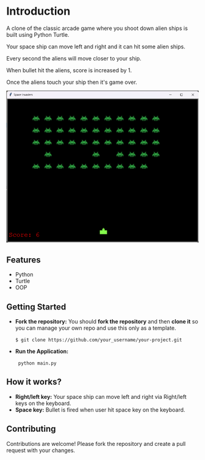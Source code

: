 # Introduction
  A clone of the classic arcade game where you shoot down alien ships is built using Python Turtle.
  
  Your space ship can move left and right and it can hit some alien ships.
  
  Every second the aliens will move closer to your ship.
  
  When bullet hit the aliens, score is increased by 1.
  
  Once the aliens touch your ship then it's game over. 


  <div align='center'><img src='space_invaders_screenshot.png'/></div>

## Features

- Python
- Turtle
- OOP
  
## Getting Started
  - **Fork the repository:** You should **fork the repository** and then **clone it** so you can manage your own repo and use this only as a template.
    ```
    $ git clone https://github.com/your_username/your-project.git
    ```   
  - **Run the Application:**
  
      ```
       python main.py
      
## How it works?
   - **Right/left key:** Your space ship can move left and right via Right/left keys on the keyboard.
   - **Space key:** Bullet is fired when user hit space key on the keyboard.
    

## Contributing
   Contributions are welcome! Please fork the repository and create a pull request with your changes.
  
